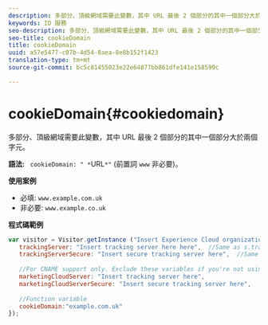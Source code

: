 ```yaml
---
description: 多部分、頂級網域需要此變數，其中 URL 最後 2 個部分的其中一個部分大於兩個字元。
keywords: ID 服務
seo-description: 多部分、頂級網域需要此變數，其中 URL 最後 2 個部分的其中一個部分大於兩個字元。
seo-title: cookieDomain
title: cookieDomain
uuid: a57e5477-c07b-4d54-8aea-8e8b152f1423
translation-type: tm+mt
source-git-commit: bc5c81455023e22e64877bb861dfe141e158599c

---
```



# cookieDomain{#cookiedomain}

多部分、頂級網域需要此變數，其中 URL 最後 2 個部分的其中一個部分大於兩個字元。

**語法:** ` cookieDomain: " *`URL`*"` (前置詞 `www` 非必要)。

**使用案例**

* 必填: `www.example.com.uk`
* 非必要: `www.example.co.uk`

**程式碼範例**

```js
var visitor = Visitor.getInstance ("Insert Experience Cloud organization ID here",{ 
   trackingServer: "Insert tracking server here here",  //Same as s.trackingServer 
   trackingServerSecure: "Insert secure tracking server here",  //Same as s.trackingServerSecure 
 
   //For CNAME support only. Exclude these variables if you're not using CNAME 
   marketingCloudServer: "Insert tracking server here", 
   marketingCloudServerSecure: "Insert secure tracking server here", 
 
   //Function variable 
   cookieDomain:"example.com.uk" 
});
```

